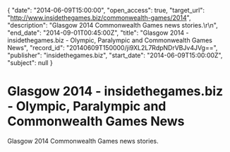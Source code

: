 {
  "date": "2014-06-09T15:00:00", 
  "open_access": true, 
  "target_url": "http://www.insidethegames.biz/commonwealth-games/2014", 
  "description": "Glasgow 2014 Commonwealth Games news stories.\r\n", 
  "end_date": "2014-09-01T00:45:00Z", 
  "title": "Glasgow 2014 - insidethegames.biz - Olympic, Paralympic and Commonwealth Games News", 
  "record_id": "20140609T150000/ji9XL2L7RdpNDrVBJv4JVg==", 
  "publisher": "insidethegames.biz", 
  "start_date": "2014-06-09T15:00:00Z", 
  "subject": null
}

# Glasgow 2014 - insidethegames.biz - Olympic, Paralympic and Commonwealth Games News

Glasgow 2014 Commonwealth Games news stories.
